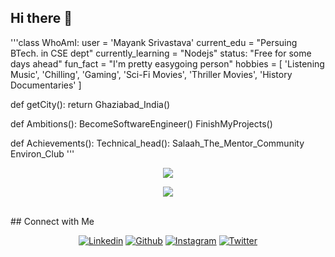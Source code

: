 ## Hi there 👋
 '''class WhoAmI:
   user = 'Mayank Srivastava'
   current_edu = "Persuing BTech. in CSE dept"
   currently_learning = "Nodejs"
   status: "Free for some days ahead"
   fun_fact = "I'm pretty easygoing person"
   hobbies = [
         'Listening Music',
         'Chilling',
   		 	  'Gaming',
   			  'Sci-Fi Movies',
         'Thriller Movies',
         'History Documentaries'
   		]
   
   def getCity():
   	return Ghaziabad_India()
   
   def Ambitions():
   	BecomeSoftwareEngineer()
   	FinishMyProjects()

  def Achievements():
   	Technical_head():
           Salaah_The_Mentor_Community
           Environ_Club
'''          
<div align="center">

	
	
![](https://github-profile-summary-cards.vercel.app/api/cards/profile-details?username=mayanksri02&theme=default)

![](https://github-readme-streak-stats.herokuapp.com/?user=mayanksri02&theme=vue&hide_border=true)	
 <br/>
</div> 
## Connect with Me


<p align="center">
  <a href="https://www.linkedin.com/in/mayank-srivastava-2b1067247?utm_source=share&utm_campaign=share_via&utm_content=profile&utm_medium=android_app"><img alt="Linkedin" title="Mayank Srivastava Linkedin" src="https://img.shields.io/badge/LinkedIn-0077B5?style=for-the-badge&logo=linkedin&logoColor=white"></a>
  <a href="https://github.com/mayanksri02"><img alt="Github" title="Mayank Srivastava Github" src="https://img.shields.io/badge/GitHub-100000?style=for-the-badge&logo=github&logoColor=white"></a>
 <a href="https://www.instagram.com/i_mynk_09d/profilecard/?igsh=cWRpcXN0OGZwOWNm"><img alt="Instagram" title="Mayank Srivastava Instagram" src="https://img.shields.io/badge/Instagram-E4405F?style=for-the-badge&logo=instagram&logoColor=white"></a>
<a href="YOUR X URL"><img alt="Twitter" title="YOUR NAME Twitter" src="https://img.shields.io/badge/Twitter-1DA1F2?style=for-the-badge&logo=twitter&logoColor=white"></a>

</p>
